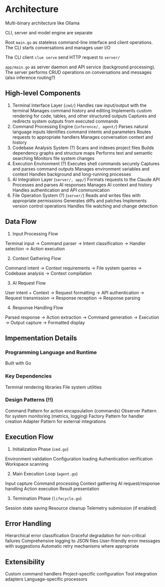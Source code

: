 # Architecture

Multi-binary architecture like Ollama

CLI, server and model engine are separate

Root `main.go` as stateless command-line interface and client operations. The CLI starts conversations and manages user I/O

The CLI client `clue serve` send HTTP request to `server/`

`app/main.go` as server daemon and API service (background processing). The server performs CRUD operations on conversations and messages (also inference routing?)

## High-level Components

1. Terminal Interface Layer (`cmd/`)
   Handles raw input/output with the terminal
   Manages command history and editing
   Implements custom rendering for code, tables, and other structured outputs
   Captures and redirects system outputs from executed commands
2. Command Processing Engine (`inference/, agent/`)
   Parses natural language inputs
   Identifies command intents and parameters
   Routes requests to appropriate handlers
   Manages conversation context and history
3. Codebase Analysis System (?)
   Scans and indexes project files
   Builds dependency graphs and structure maps
   Performs text and semantic searching
   Monitors file system changes
4. Execution Environment (?)
   Executes shell commands securely
   Captures and parses command outputs
   Manages environment variables and context
   Handles background and long-running processes
5. AI Integration Layer (`server/, app/`)
   Formats requests to the Claude API
   Processes and parses AI responses
   Manages AI context and history
   Handles authentication and API communication
6. File Operation System (?) (`server/`)
   Reads and writes files with appropriate permissions
   Generates diffs and patches
   Implements version control operations
   Handles file watching and change detection

## Data Flow

1. Input Processing Flow

Terminal input → Command parser → Intent classification → Handler selection → Action execution

2. Context Gathering Flow

Command intent → Context requirements → File system queries → Codebase analysis → Context compilation

3. AI Request Flow

User intent + Context → Request formatting → API authentication → Request transmission → Response reception → Response parsing

4. Response Handling Flow

Parsed response → Action extraction → Command generation → Execution → Output capture → Formatted display

## Impementation Details

### Programming Language and Runtime

Built with Go

### Key Dependencies

Terminal rendering libraries
File system utilities

### Design Patterns (!!)

Command Pattern for action encapsulation (commands)
Observer Pattern for system monitoring (metrics, logging)
Factory Pattern for handler creation
Adapter Pattern for external integrations

## Execution Flow

1. Initialization Phase (`cmd.go`)

Environment validation
Configuration loading
Authentication verification
Workspace scanning

2. Main Execution Loop (`agent.go`)

Input capture
Command processing
Context gathering
AI request/response handling
Action execution
Result presentation

3. Termination Phase (`lifecycle.go`)

Session state saving
Resource cleanup
Telemetry submission (if enabled)

## Error Handling

Hierarchical error classification
Graceful degradation for non-critical failures
Comprehensive logging to JSON files
User-friendly error messages with suggestions
Automatic retry mechanisms where appropriate

## Extensibility

Custom command handlers
Project-specific configuration
Tool integration adapters
Language-specific processors
